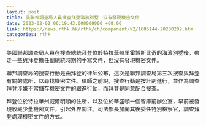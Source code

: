 ```yaml
---
layout: post
title: 美聯邦調查局人員搜查拜登海濱別墅　沒有發現機密文件
date: 2023-02-02 06:19:43.000000000 +08:00
link: https://news.rthk.hk/rthk/ch/component/k2/1686144-20230202.htm
categories: rthk
---
```


美國聯邦調查局人員在搜查總統拜登位於特拉華州里霍博斯比奇的海濱別墅後，帶走一些與拜登擔任副總統時期的手寫文件，但沒有發現機密文件。

聯邦調查局的搜查行動是由拜登的律師公布，這次是聯邦調查局第三次搜查與拜登有關的處所，以尋找機密文件。律師之前說，搜查行動是按計劃進行，並作為調查拜登涉嫌不當儲存機密文件的跟進行動，而拜登是同意配合搜查。

拜登位於特拉華州威爾明頓的住所，以及位於華盛頓一個智庫前辦公室，早前被發現收藏少量機密文件，引起外界關注。司法部長加蘭其後委任特別檢察官，調查拜登處理機密文件的方式。
